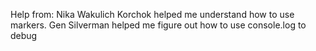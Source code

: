 Help from: Nika Wakulich Korchok helped me understand how to use markers. 
Gen Silverman helped me figure out how to use console.log to debug